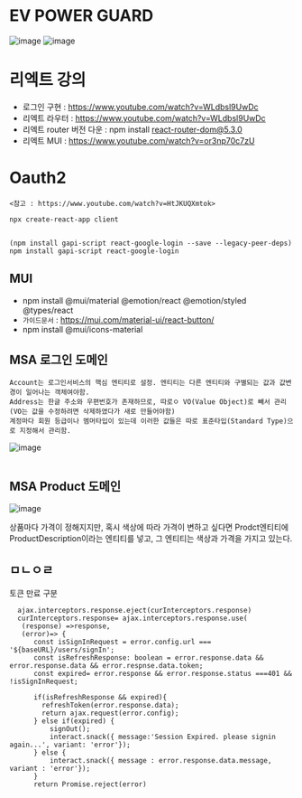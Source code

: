 # EV POWER GUARD

![image](https://user-images.githubusercontent.com/35188271/168420890-0d406419-bf78-46ff-b5e5-a82befa83a38.png)
![image](https://user-images.githubusercontent.com/35188271/168421044-09e0a99e-f1a9-4cc0-86bd-c24b1aef906e.png)



# 리엑트 강의
- 로그인 구현 : https://www.youtube.com/watch?v=WLdbsl9UwDc
- 리엑트 라우터 : https://www.youtube.com/watch?v=WLdbsl9UwDc
- 리엑트 router 버전 다운 : npm install react-router-dom@5.3.0
- 리엑트 MUI : https://www.youtube.com/watch?v=or3np70c7zU




# Oauth2

```
<참고 : https://www.youtube.com/watch?v=HtJKUQXmtok>

npx create-react-app client


(npm install gapi-script react-google-login --save --legacy-peer-deps)
npm install gapi-script react-google-login

```



## MUI

- npm install @mui/material @emotion/react @emotion/styled @types/react
- `가이드문서` : https://mui.com/material-ui/react-button/
- npm install @mui/icons-material






## MSA 로그인 도메인

```
Account는 로그인서비스의 핵심 엔티티로 설정. 엔티티는 다른 엔티티와 구별되는 값과 값변경이 일어나는 객체여야함.
Address는 한글 주소와 우편번호가 존재하므로, 따로ㅇ VO(Value Object)로 빼서 관리(VO는 값을 수정하려면 삭제하였다가 새로 만들어야함)
계정마다 회원 등급이나 멤머타입이 있는데 이러한 값들은 따로 표준타입(Standard Type)으로 지정해서 관리함.
```


![image](https://user-images.githubusercontent.com/35188271/165228658-3b6e0e82-4d6d-47a2-b7a3-0ae83b17de3d.png)





```

```


## MSA Product 도메인

![image](https://user-images.githubusercontent.com/35188271/165231566-4293c797-26cc-49d2-a47c-e89402e4663b.png)

상품마다 가격이 정해지지만, 혹시 색상에 따라 가격이 변하고 싶다면
Prodct엔티티에 ProductDescription이라는 엔티티를 넣고, 그 엔티티는 색상과 가격을 가지고 있는다.


## ㅁㄴㅇㄹ


토큰 만료 구분 

```addSignOutIntercettor: (signOut: ()=> void, refreshToken: (payload: SignResponsePayload) => void) => {
  ajax.interceptors.response.eject(curInterceptors.response)
  curInterceptors.response= ajax.interceptors.response.use(
   (response) =>response,
   (error)=> {
      const isSignInRequest = error.config.url === '${baseURL}/users/signIn';
      const isRefreshResponse: boolean = error.response.data && error.response.data && error.respnse.data.token;
      const expired= error.response && error.response.status ===401 && !isSignInRequest;
      
      if(isRefreshResponse && expired){
        refreshToken(error.response.data);
        return ajax.request(error.config);
      } else if(expired) {
          signOut();
          interact.snack({ message:'Session Expired. please signin again...', variant: 'error'});
      } else {
          interact.snack({ message : error.response.data.message, variant : 'error'});
      }
      return Promise.reject(error)
```





